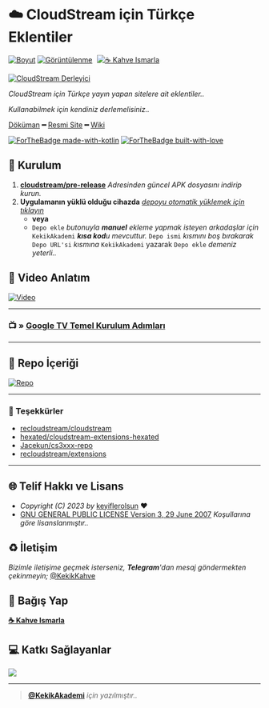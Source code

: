 # ☁️ CloudStream için Türkçe Eklentiler

[![Boyut](https://img.shields.io/github/repo-size/maarrem/cs-Kekik?logo=git&logoColor=white&label=Boyut)](#)
[![Görüntülenme](https://hits.seeyoufarm.com/api/count/incr/badge.svg?url=https://github.com/maarrem/cs-Kekik&title=Görüntülenme)](#)
<a href="https://KekikAkademi.org/Kahve" target="_blank"><img src="https://img.shields.io/badge/☕️-Kahve Ismarla-ffdd00" title="☕️ Kahve Ismarla" style="padding-left:5px;"></a>

[![CloudStream Derleyici](https://img.shields.io/github/actions/workflow/status/maarrem/cs-Kekik/Derleyici.yml?label=CloudStream%20Derleyici&logo=github)](https://github.com/maarrem/cs-Kekik/actions/workflows/Derleyici.yml)

_CloudStream için Türkçe yayın yapan sitelere ait eklentiler.._

_Kullanabilmek için kendiniz derlemelisiniz.._

[Döküman](https://recloudstream.github.io/csdocs/) **━** [Resmi Site](https://dweb.link/ipns/cloudstream.on.fleek.co/) **━** [Wiki](https://cloudstream.miraheze.org/wiki/Main_Page)

[![ForTheBadge made-with-kotlin](https://ForTheBadge.com/images/badges/made-with-kotlin.svg)](https://kotlinlang.org/)
[![ForTheBadge built-with-love](https://ForTheBadge.com/images/badges/built-with-love.svg)](https://GitHub.com/keyiflerolsun/)

## 💾 Kurulum

1. **[cloudstream/pre-release](https://github.com/recloudstream/cloudstream/releases/tag/pre-release)** _Adresinden güncel APK dosyasını indirip kurun._
2. **Uygulamanın yüklü olduğu cihazda** _[depoyu otomatik yüklemek için tıklayın](https://keyiflerolsun.me/http-protocol-redirector?r=cloudstreamrepo://raw.githubusercontent.com/maarrem/cs-Kekik/master/repo.json)_
   - **veya**
   - `Depo ekle` _butonuyla **manuel** ekleme yapmak isteyen arkadaşlar için_ `KekikAkademi` _**kısa kod**u mevcuttur._ `Depo ismi` _kısmını boş bırakarak_ `Depo URL'si` _kısmına_ `KekikAkademi` yazarak `Depo ekle` _demeniz yeterli.._

## 📼 Video Anlatım

[![Video](https://github.com/maarrem/cs-Kekik/raw/master/.github/icons/KisaKod.png?raw=True)](https://t.me/KekikAkademi/1773)

---

### 📺 » [Google TV Temel Kurulum Adımları](https://keyiflerolsun.me/Kekik-cloudstream/MiBox)

---

## 📱 Repo İçeriği

[![Repo](https://github.com/maarrem/cs-Kekik/raw/master/.github/icons/Repo.jpg?raw=True)](https://raw.githubusercontent.com/maarrem/cs-Kekik/master/repo.json)

---

### 🎁 Teşekkürler

- [recloudstream/cloudstream](https://github.com/recloudstream/cloudstream)
- [hexated/cloudstream-extensions-hexated](https://github.com/hexated/cloudstream-extensions-hexated)
- [Jacekun/cs3xxx-repo](https://github.com/Jacekun/cs3xxx-repo)
- [recloudstream/extensions](https://github.com/recloudstream/extensions)

---

## 🌐 Telif Hakkı ve Lisans

* *Copyright (C) 2023 by* [keyiflerolsun](https://github.com/keyiflerolsun) ❤️️
* [GNU GENERAL PUBLIC LICENSE Version 3, 29 June 2007](https://github.com/maarrem/cs-Kekik/blob/master/LICENSE) *Koşullarına göre lisanslanmıştır..*

## ♻️ İletişim

*Bizimle iletişime geçmek isterseniz, **Telegram**'dan mesaj göndermekten çekinmeyin;* [@KekikKahve](https://t.me/KekikKahve)

## 💸 Bağış Yap

**[☕️ Kahve Ismarla](https://KekikAkademi.org/Kahve)**

## 💻 Katkı Sağlayanlar
<a href="https://github.com/maarrem/cs-Kekik/graphs/contributors?selectedMetric=additions" target="_blank">
  <img src="https://stg.contrib.rocks/image?repo=maarrem/cs-Kekik" />
</a>

***

> **[@KekikAkademi](https://t.me/KekikAkademi)** *için yazılmıştır..*
